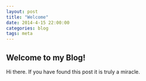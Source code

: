 ```yaml
---
layout: post
title: "Welcome"
date: 2014-4-15 22:00:00
categories: blog
tags: meta
---
```


## Welcome to my Blog!

Hi there. If you have found this post it is truly a miracle. 

